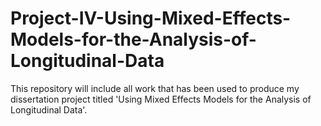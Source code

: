 # Project-IV-Using-Mixed-Effects-Models-for-the-Analysis-of-Longitudinal-Data
This repository will include all work that has been used to produce my dissertation project titled 'Using Mixed Effects Models for the Analysis of Longitudinal Data'.
